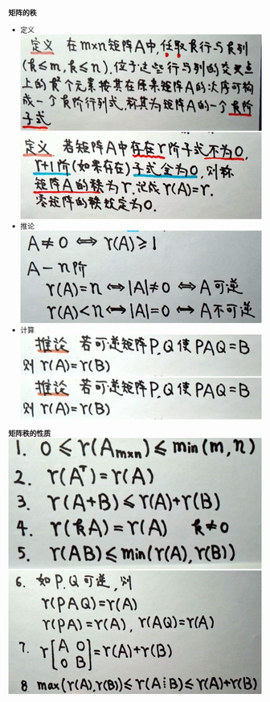 **矩阵的秩**  
- 定义 
![](../picture/矩阵秩的定义1.png)
![](../picture/矩阵秩的定义2.png)  
- 推论
![](../picture/矩阵秩的推论.png)
- 计算  
![](../picture/矩阵秩的计算1.png)
![](../picture/矩阵秩的计算1.png)  


**矩阵秩的性质**  
![](../picture/矩阵秩的性质1.png)
![](../picture/矩阵秩的性质2.png)